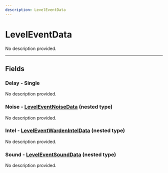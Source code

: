 ```yaml
---
description: LevelEventData
---
```


# LevelEventData

No description provided.

***

## Fields

### Delay - Single

No description provided.

### Noise - [LevelEventNoiseData](./leveleventnoisedata.md) (nested type)

No description provided.

### Intel - [LevelEventWardenIntelData](./leveleventwardeninteldata.md) (nested type)

No description provided.

### Sound - [LevelEventSoundData](./leveleventsounddata.md) (nested type)

No description provided.
